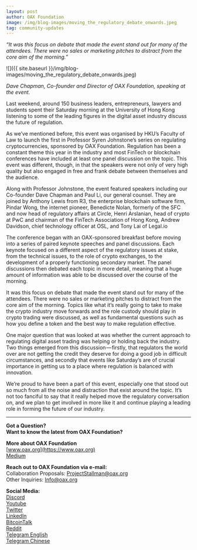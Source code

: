```yaml
---
layout: post
author: OAX Foundation
image: /img/blog-images/moving_the_regulatory_debate_onwards.jpeg
tag: community-updates
---
```


_“It was this focus on debate that made the event stand out for many of the attendees. There were no sales or marketing pitches to distract from the core aim of the morning.”_

![]({{ site.baseurl }}/img/blog-images/moving_the_regulatory_debate_onwards.jpeg)

_Dave Chapman, Co-founder and Director of OAX Foundation, speaking at the event._

Last weekend, around 150 business leaders, entrepreneurs, lawyers and students spent their Saturday morning at the University of Hong Kong listening to some of the leading figures in the digital asset industry discuss the future of regulation.

As we’ve mentioned before, this event was organised by HKU’s Faculty of Law to launch the first in Professor Syren Johnstone’s series on regulating cryptocurrencies, sponsored by OAX Foundation. Regulation has been a constant theme this year in the industry and most FinTech or blockchain conferences have included at least one panel discussion on the topic. This event was different, though, in that the speakers were not only of very high quality but also engaged in free and frank debate between themselves and the audience.

Along with Professor Johnstone, the event featured speakers including our Co-founder Dave Chapman and Paul Li, our general counsel. They are joined by Anthony Lewis from R3, the enterprise blockchain software firm, Pindar Wong, the internet pioneer, Benedicte Nolan, formerly of the SFC and now head of regulatory affairs at Circle, Henri Arslanian, head of crypto at PwC and chairman of the FinTech Association of Hong Kong, Andrew Davidson, chief technology officer at OSL, and Tony Lai of Legal.io

The conference began with an OAX-sponsored breakfast before moving into a series of paired keynote speeches and panel discussions. Each keynote focused on a different aspect of the regulatory issues at stake, from the technical issues, to the role of crypto exchanges, to the development of a properly functioning secondary market. The panel discussions then debated each topic in more detail, meaning that a huge amount of information was able to be discussed over the course of the morning.

It was this focus on debate that made the event stand out for many of the attendees. There were no sales or marketing pitches to distract from the core aim of the morning. Topics like what it’s really going to take to make the crypto industry move forwards and the role custody should play in crypto trading were discussed, as well as fundamental questions such as how you define a token and the best way to make regulation effective.

One major question that was looked at was whether the current approach to regulating digital asset trading was helping or holding back the industry. Two things emerged from this discussion — firstly, that regulators the world over are not getting the credit they deserve for doing a good job in difficult circumstances, and secondly that events like Saturday’s are of crucial importance in getting us to a place where regulation is balanced with innovation.

We’re proud to have been a part of this event, especially one that stood out so much from all the noise and distraction that exist around the topic. It’s not too fanciful to say that it really helped move the regulatory conversation on, and we plan to get involved in more like it and continue playing a leading role in forming the future of our industry.

---

**Got a Question?**  
**Want to know the latest from OAX Foundation?**  

**More about OAX Foundation**  
[www.oax.org](https://www.oax.org)  
[Medium](https://medium.com/@OAX_Foundation)  

**Reach out to OAX Foundation via e-mail:**  
Collaboration Proposals: [ProjectStallman@oax.org](mailto:ProjectStallman@oax.org)  
Other Inquiries: [Info@oax.org](mailto:Info@oax.org)  

**Social Media:**  
[Discord](https://discordapp.com/invite/ZH5YHkb)  
[Youtube](https://bit.ly/2Bvsk73)  
[Twitter](https://twitter.com/OAX_Foundation)  
[LinkedIn](https://www.linkedin.com/company/oax-foundation/)  
[BitcoinTalk](http://bitcointalk.org/index.php?topic=1943946)  
[Reddit](https://www.reddit.com/r/OpenANX/)  
[Telegram English](https://t.me/openanxteam)  
[Telegram Chinese](https://t.me/oax_cn)  
